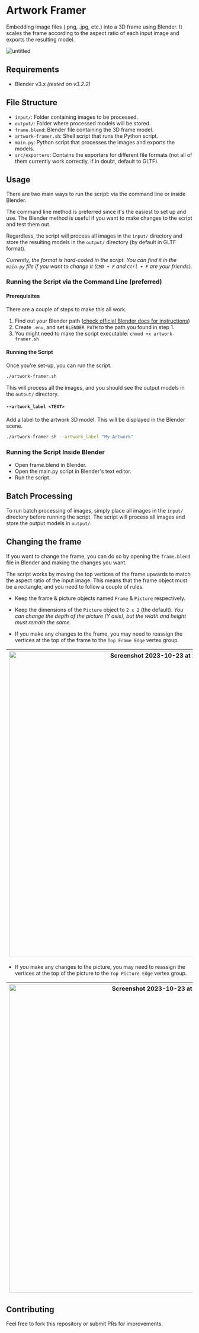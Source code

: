 # Artwork Framer

Embedding image files (.png, .jpg, etc.) into a 3D frame using Blender. It scales the frame according to the aspect ratio of each input image and exports the resulting model.

![untitled](https://github.com/bartaxyz/artwork-framer/assets/4202010/bbf475e3-ac4d-40b8-97ac-43e5c0ad870d)

## Requirements

- Blender v3.x _(tested on v3.2.2)_

## File Structure

- `input/`: Folder containing images to be processed.
- `output/`: Folder where processed models will be stored.
- `frame.blend`: Blender file containing the 3D frame model.
- `artwork-framer.sh`: Shell script that runs the Python script.
- `main.py`: Python script that processes the images and exports the models.
- `src/exporters`: Contains the exporters for different file formats (not all of them currently work correctly, if in doubt, default to GLTF).

## Usage

There are two main ways to run the script: via the command line or inside Blender.

The command line method is preferred since it's the easiest to set up and use. The Blender method is useful if you want to make changes to the script and test them out.

Regardless, the script will process all images in the `input/` directory and store the resulting models in the `output/` directory (by default in GLTF format).

_Currently, the format is hard-coded in the script. You can find it in the `main.py` file if you want to change it (`CMD + F` and `Ctrl + F` are your friends)._

### Running the Script via the Command Line (preferred)

#### Prerequisites

There are a couple of steps to make this all work.

1. Find out your Blender path ([check official Blender docs for instructions](https://docs.blender.org/manual/en/latest/advanced/command_line/launch/index.html))
2. Create `.env`, and set `BLENDER_PATH` to the path you found in step 1.
3. You might need to make the script executable: `chmod +x artwork-framer.sh`

#### Running the Script

Once you're set-up, you can run the script.

```bash
./artwork-framer.sh
```

This will process all the images, and you should see the output models in the `output/` directory.

#### `--artwork_label <TEXT>`

Add a label to the artwork 3D model. This will be displayed in the Blender scene.

```bash
./artwork-framer.sh --artwork_label "My Artwork"
```

### Running the Script Inside Blender

- Open frame.blend in Blender.
- Open the main.py script in Blender's text editor.
- Run the script.

## Batch Processing

To run batch processing of images, simply place all images in the `input/` directory before running the script. The script will process all images and store the output models in `output/`.

## Changing the frame

If you want to change the frame, you can do so by opening the `frame.blend` file in Blender and making the changes you want.

The script works by moving the top vertices of the frame upwards to match the aspect ratio of the input image. This means that the frame object must be a rectangle, and you need to follow a couple of rules.

- Keep the frame & picture objects named `Frame` & `Picture` respectively.

- Keep the dimensions of the `Picture` object to `2 x 2` (the default). _You can change the depth of the picture (Y axis), but the width and height must remain the same._

- If you make any changes to the frame, you may need to reassign the vertices at the top of the frame to the `Top Frame Edge` vertex group.

| <img width="822" alt="Screenshot 2023-10-23 at 22 37 08" src="https://github.com/bartaxyz/artwork-framer/assets/4202010/f4b36d3c-a924-4128-97af-b5faab5c61e0"> | <img width="250" alt="Screenshot 2023-10-23 at 22 37 02" src="https://github.com/bartaxyz/artwork-framer/assets/4202010/06d0fc2e-ac0e-4eea-9f48-99a0ee62b873"> |
| --- | --- |

- If you make any changes to the picture, you may need to reassign the vertices at the top of the picture to the `Top Picture Edge` vertex group.

| <img width="831" alt="Screenshot 2023-10-23 at 22 35 00" src="https://github.com/bartaxyz/artwork-framer/assets/4202010/b71bf0bd-d01b-4502-a845-732e0d151ad6"> | <img width="251" alt="Screenshot 2023-10-23 at 22 34 46" src="https://github.com/bartaxyz/artwork-framer/assets/4202010/1be3ed9d-a96d-40c6-a461-21709d9d315c"> |
| --- | --- |

## Contributing

Feel free to fork this repository or submit PRs for improvements.
